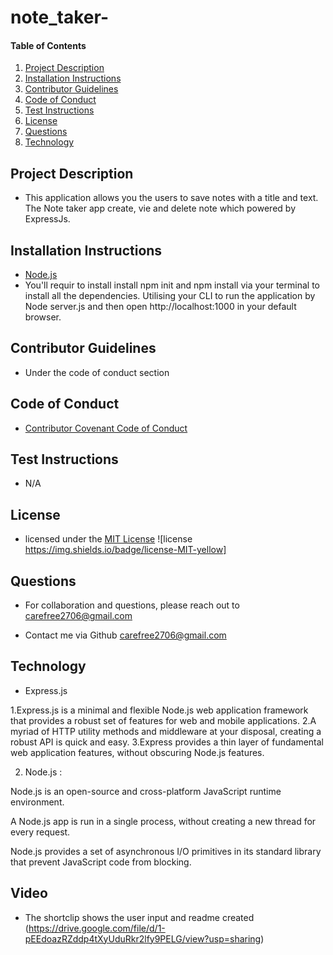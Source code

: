 # note_taker-

    
#### Table of Contents
1. [Project Description](#project-description)
2. [Installation Instructions](#installation-instructions)
3. [Contributor Guidelines](#contributor-guidelines)
4. [Code of Conduct](#code-of-conduct)
5. [Test Instructions](#test-instructions)
6. [License](#license)
7. [Questions](#questions)
8. [Technology](#technology)



## Project Description
* This application allows you the users to save notes with a title and text. The Note taker app create, vie and delete note which powered by ExpressJs.

## Installation Instructions
* [Node.js](https://nodejs.org/en/)
* You'll requir to install install npm init and npm install via your terminal to install all the dependencies. Utilising your CLI to run the application by Node server.js and then open http://localhost:1000 in your default browser.




## Contributor Guidelines
* Under the code of conduct section

## Code of Conduct
* [Contributor Covenant Code of Conduct](https://www.contributor-covenant.org/version/2/0/code_of_conduct/code_of_conduct.md)

## Test Instructions
* N/A

## License
* licensed under the [MIT License](LICENSE.txt) ![license https://img.shields.io/badge/license-MIT-yellow]

## Questions
* For collaboration and questions, please reach out to carefree2706@gmail.com

* Contact me via Github [carefree2706@gmail.com](http://github.com/carefree2706@gmail.com)

## Technology

* Express.js

1.Express.js is a minimal and flexible Node.js web application framework that provides a robust set of features for web and mobile applications. 
2.A myriad of HTTP utility methods and middleware at your disposal, creating a robust API is quick and easy.
3.Express provides a thin layer of fundamental web application features, without obscuring Node.js features.



2. Node.js :

Node.js is an open-source and cross-platform JavaScript runtime environment.

A Node.js app is run in a single process, without creating a new thread for every request.

Node.js provides a set of asynchronous I/O primitives in its standard library that prevent JavaScript code from blocking.


## Video

* The shortclip shows the user input and readme created (https://drive.google.com/file/d/1-pEEdoazRZddp4tXyUduRkr2lfy9PELG/view?usp=sharing)
